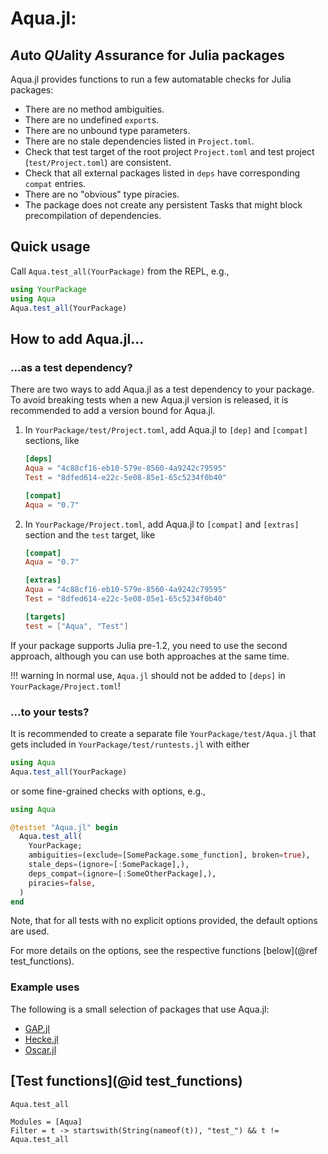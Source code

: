 # Aqua.jl:
## *A*uto *QU*ality *A*ssurance for Julia packages

Aqua.jl provides functions to run a few automatable checks for Julia packages:

* There are no method ambiguities.
* There are no undefined `export`s.
* There are no unbound type parameters.
* There are no stale dependencies listed in `Project.toml`.
* Check that test target of the root project `Project.toml` and test project (`test/Project.toml`) are consistent.
* Check that all external packages listed in `deps` have corresponding `compat` entries.
* There are no "obvious" type piracies.
* The package does not create any persistent Tasks that might block precompilation of dependencies.

## Quick usage

Call `Aqua.test_all(YourPackage)` from the REPL, e.g.,

```julia
using YourPackage
using Aqua
Aqua.test_all(YourPackage)
```

## How to add Aqua.jl...

### ...as a test dependency?

There are two ways to add Aqua.jl as a test dependency to your package.
To avoid breaking tests when a new Aqua.jl version is released, it is
recommended to add a version bound for Aqua.jl.

 1. In `YourPackage/test/Project.toml`, add Aqua.jl to `[dep]` and `[compat]` sections, like
    ```toml
    [deps]
    Aqua = "4c88cf16-eb10-579e-8560-4a9242c79595"
    Test = "8dfed614-e22c-5e08-85e1-65c5234f0b40"

    [compat]
    Aqua = "0.7"
    ```

 2. In `YourPackage/Project.toml`, add Aqua.jl to `[compat]` and `[extras]` section and the `test` target, like
    ```toml
    [compat]
    Aqua = "0.7"

    [extras]
    Aqua = "4c88cf16-eb10-579e-8560-4a9242c79595"
    Test = "8dfed614-e22c-5e08-85e1-65c5234f0b40"

    [targets]
    test = ["Aqua", "Test"]
    ```

If your package supports Julia pre-1.2, you need to use the second approach,
although you can use both approaches at the same time.

!!! warning
    In normal use, `Aqua.jl` should not be added to `[deps]` in `YourPackage/Project.toml`!

### ...to your tests?
It is recommended to create a separate file `YourPackage/test/Aqua.jl` that gets included in `YourPackage/test/runtests.jl`
with either

```julia
using Aqua
Aqua.test_all(YourPackage)
```
or some fine-grained checks with options, e.g.,

```julia
using Aqua

@testset "Aqua.jl" begin
  Aqua.test_all(
    YourPackage;
    ambiguities=(exclude=[SomePackage.some_function], broken=true),
    stale_deps=(ignore=[:SomePackage],),
    deps_compat=(ignore=[:SomeOtherPackage],),
    piracies=false,
  )
end
```
Note, that for all tests with no explicit options provided, the default options are used.

For more details on the options, see the respective functions [below](@ref test_functions).

### Example uses
The following is a small selection of packages that use Aqua.jl:
- [GAP.jl](https://github.com/oscar-system/GAP.jl)
- [Hecke.jl](https://github.com/thofma/Hecke.jl)
- [Oscar.jl](https://github.com/oscar-system/Oscar.jl)

## [Test functions](@id test_functions)
```@docs
Aqua.test_all
```

```@autodocs
Modules = [Aqua]
Filter = t -> startswith(String(nameof(t)), "test_") && t != Aqua.test_all
```
